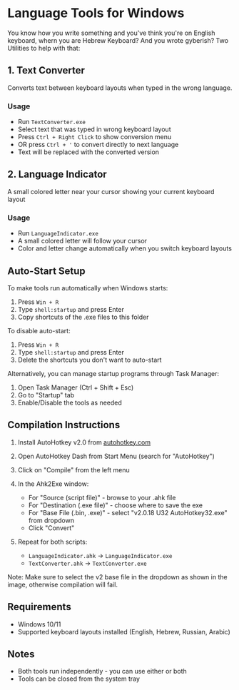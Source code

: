 # Language Tools for Windows
You know how you write something and you've think you're on English keyboard, whern you are Hebrew Keyboard?
And you wrote gyberish?
Two Utilities to help with that:

## 1. Text Converter
Converts text between keyboard layouts when typed in the wrong language.

### Usage
- Run `TextConverter.exe`
- Select text that was typed in wrong keyboard layout
- Press `Ctrl + Right Click` to show conversion menu
- OR press `Ctrl + '` to convert directly to next language
- Text will be replaced with the converted version

## 2. Language Indicator
A small colored letter near your cursor showing your current keyboard layout

### Usage
- Run `LanguageIndicator.exe`
- A small colored letter will follow your cursor
- Color and letter change automatically when you switch keyboard layouts

## Auto-Start Setup
To make tools run automatically when Windows starts:

1. Press `Win + R`
2. Type `shell:startup` and press Enter
3. Copy shortcuts of the .exe files to this folder

To disable auto-start:
1. Press `Win + R`
2. Type `shell:startup` and press Enter
3. Delete the shortcuts you don't want to auto-start

Alternatively, you can manage startup programs through Task Manager:
1. Open Task Manager (Ctrl + Shift + Esc)
2. Go to "Startup" tab
3. Enable/Disable the tools as needed

## Compilation Instructions

1. Install AutoHotkey v2.0 from [autohotkey.com](https://www.autohotkey.com/)

2. Open AutoHotkey Dash from Start Menu (search for "AutoHotkey")

3. Click on "Compile" from the left menu

4. In the Ahk2Exe window:
   - For "Source (script file)" - browse to your .ahk file
   - For "Destination (.exe file)" - choose where to save the exe
   - For "Base File (.bin, .exe)" - select "v2.0.18 U32 AutoHotkey32.exe" from dropdown
   - Click "Convert"

5. Repeat for both scripts:
   - `LanguageIndicator.ahk` → `LanguageIndicator.exe`
   - `TextConverter.ahk` → `TextConverter.exe`

Note: Make sure to select the v2 base file in the dropdown as shown in the image, otherwise compilation will fail.

## Requirements
- Windows 10/11
- Supported keyboard layouts installed (English, Hebrew, Russian, Arabic)

## Notes
- Both tools run independently - you can use either or both
- Tools can be closed from the system tray